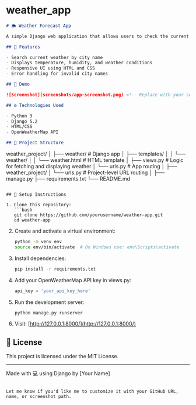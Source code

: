 # weather_app
```markdown
# 🌦️ Weather Forecast App

A simple Django web application that allows users to check the current weather of any city using the OpenWeatherMap API.

## 🚀 Features

- Search current weather by city name
- Displays temperature, humidity, and weather conditions
- Responsive UI using HTML and CSS
- Error handling for invalid city names

## 📸 Demo

![Screenshot](screenshots/app-screenshot.png) <!-- Replace with your screenshot path -->

## ⚙️ Technologies Used

- Python 3
- Django 5.2
- HTML/CSS
- OpenWeatherMap API

## 📂 Project Structure

```

weather\_project/
│
├── weather/                  # Django app
│   ├── templates/
│   │   └── weather/
│   │       └── weather.html  # HTML template
│   ├── views.py              # Logic for fetching and displaying weather
│   └── urls.py               # App routing
│
├── weather\_project/
│   └── urls.py               # Project-level URL routing
│
├── manage.py
├── requirements.txt
└── README.md

````

## 🔑 Setup Instructions

1. Clone this repository:
   ```bash
   git clone https://github.com/yourusername/weather-app.git
   cd weather-app
````

2. Create and activate a virtual environment:

   ```bash
   python -m venv env
   source env/bin/activate  # On Windows use: env\Scripts\activate
   ```

3. Install dependencies:

   ```bash
   pip install -r requirements.txt
   ```

4. Add your OpenWeatherMap API key in views.py:

   ```python
   api_key = 'your_api_key_here'
   ```

5. Run the development server:

   ```bash
   python manage.py runserver
   ```

6. Visit: [http://127.0.0.1:8000/](http://127.0.0.1:8000/)

## 📝 License

This project is licensed under the MIT License.

---

Made with 💻 using Django by \[Your Name]

```

Let me know if you'd like me to customize it with your GitHub URL, name, or screenshot path.
```
